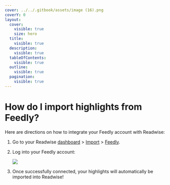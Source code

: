 ```yaml
---
cover: ../../.gitbook/assets/image (16).png
coverY: 0
layout:
  cover:
    visible: true
    size: hero
  title:
    visible: true
  description:
    visible: true
  tableOfContents:
    visible: true
  outline:
    visible: true
  pagination:
    visible: true
---
```


# How do I import highlights from Feedly?

Here are directions on how to integrate your Feedly account with Readwise:

1. Go to your Readwise [dashboard](https://readwise.io/dashboard) > [Import](https://readwise.io/welcome/sync) > [Feedly](https://cloud.feedly.com/v3/auth/auth?client\_id=readwise\&redirect\_uri=https%3A%2F%2Freadwise.io%2Ffeedly%2Fcallback\&scope=https%3A%2F%2Fcloud.feedly.com%2Fsubscriptions\&response\_type=code\&state=).
2.  Log into your Feedly account:

    ![](https://d33v4339jhl8k0.cloudfront.net/docs/assets/5eb8cc86042863474d1a75fd/images/60804db48af76a714bfd9773/file-KR7YXiXMw0.png)
3. Once successfully connected, your highlights will automatically be imported into Readwise!
